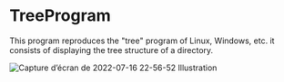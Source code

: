 # TreeProgram
This program reproduces the "tree" program of Linux, Windows, etc.
it consists of displaying the tree structure of a directory.

![Capture d’écran de 2022-07-16 22-56-52](https://user-images.githubusercontent.com/65661792/179374353-d817a830-028f-45a4-a956-126b21b13184.png)
Illustration
